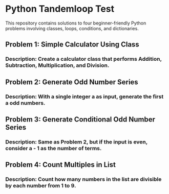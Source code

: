 # Python Tandemloop Test
This repository contains solutions to four beginner-friendly Python problems involving classes, loops, conditions, and dictionaries.

##  Problem 1: Simple Calculator Using Class
### Description: Create a calculator class that performs **Addition**, **Subtraction**, **Multiplication**, and **Division**.

##  Problem 2: Generate Odd Number Series
### Description: With a single integer a as input, generate the first a odd numbers.

##  Problem 3: Generate Conditional Odd Number Series
### Description: Same as Problem 2, but if the input is even, consider a - 1 as the number of terms.

##  Problem 4: Count Multiples in List
### Description: Count how many numbers in the list are divisible by each number from 1 to 9.
